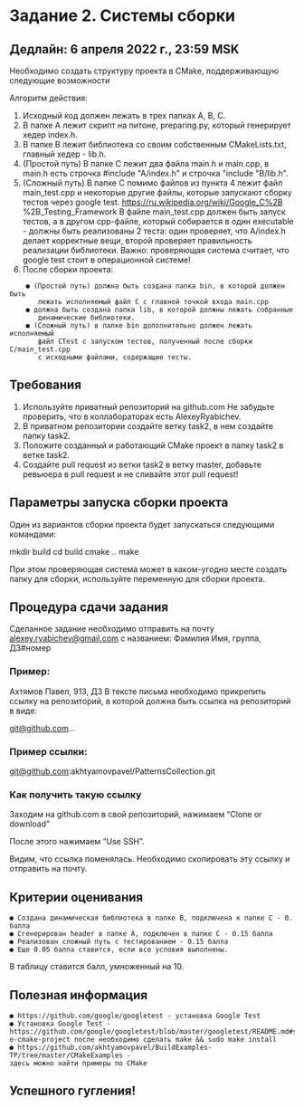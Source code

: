 # Задание 2. Системы сборки

## Дедлайн: 6 апреля 2022 г., 23:59 MSK

Необходимо создать структуру проекта в CMake, поддерживающую следующие
возможности

Алгоритм действия:

1. Исходный код должен лежать в трех папках A, B, C.
2. В папке А лежит скрипт на питоне, preparing.py, который генерирует хедер
    index.h.
3. В папке B лежит библиотека со своим собственным CMakeLists.txt, главный
    хедер - lib.h.
4. (Простой путь) В папке С лежит два файла main.h и main.cpp, в main.h есть
    строчка #include "A/index.h" и строчка "include "B/lib.h".
5. (Сложный путь) В папке C помимо файлов из пункта 4 лежит файл
    main_test.cpp и некоторые другие файлы, которые запускают сборку тестов
    через google test. https://ru.wikipedia.org/wiki/Google_C%2B
    %2B_Testing_Framework В файле main_test.cpp должен быть запуск тестов, а в
    другом cpp-файле, который собирается в один executable - должны быть
    реализованы 2 теста: один проверяет, что A/index.h делает корректные вещи,
    второй проверяет правильность реализации библиотеки. Важно: проверяющая
    система считает, что google test стоит в операционной системе!
6. После сборки проекта:
```
    ● (Простой путь) должна быть создана папка bin, в которой должен быть
       лежать исполняемый файл C с главной точкой входа main.cpp
    ● должна быть создана папка lib, в которой должны лежать собранные
       динамические библиотеки. 
    ● (Сложный путь) в папке bin дополнительно должен лежать исполняемый
       файл CTest с запуском тестов, полученный после сборки C/main_test.cpp
       с исходными файлами, содержащие тесты.
```
## Требования

1. Используйте приватный репозиторий на github.com Не забудьте проверить, что
    в коллабораторах есть AlexeyRyabichev.
2. В приватном репозитории создайте ветку task2, в нем создайте папку task2.
3. Положите созданный и работающий CMake проект в папку task2 в ветке task2.
4. Создайте pull request из ветки task2 в ветку master, добавьте ревьюера в pull
    request и не сливайте этот pull request!

## Параметры запуска сборки проекта

Один из вариантов сборки проекта будет запускаться следующими командами:

mkdir build
cd build
cmake ..
make

При этом проверяющая система может в каком-угодно месте создать папку для
сборки, используйте переменную для сборки проекта.

## Процедура сдачи задания

Сделанное задание необходимо отправить на почту alexey.ryabichev@gmail.com с
названием:
Фамилия Имя, группа, ДЗ#номер

### Пример:

Ахтямов Павел, 913, ДЗ
В тексте письма необходимо прикрепить ссылку на репозиторий, в которой должна
быть ссылка на репозиторий в виде:

git@github.com...

### Пример ссылки:

git@github.com:akhtyamovpavel/PatternsCollection.git

### Как получить такую ссылку

Заходим на github.com в свой репозиторий, нажимаем “Clone or download”


После этого нажимаем “Use SSH”.

Видим, что ссылка поменялась. Необходимо скопировать эту ссылку и отправить на
почту.

## Критерии оценивания

```
● Создана динамическая библиотека в папке B, подключена к папке С - 0.
балла
● Сгенерирован header в папке A, подключен в папке С - 0.15 балла
● Реализован сложный путь с тестированием - 0.15 балла
● Еще 0.05 балла ставится, если все условия выполнены.
```
В таблицу ставится балл, умноженный на 10.


## Полезная информация

```
● https://github.com/google/googletest - установка Google Test
● Установка Google Test -
https://github.com/google/googletest/blob/master/googletest/README.md#standalon
e-cmake-project после необходимо сделать make && sudo make install
● https://github.com/akhtyamovpavel/BuildExamples-TP/tree/master/CMakeExamples -
здесь можно найти примеры по CMake
```
## Успешного гугления!



